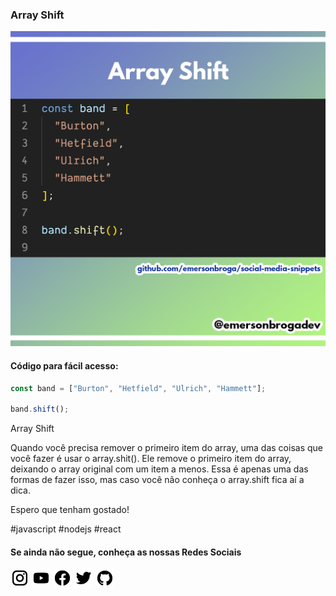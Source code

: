 ### Array Shift

![Array Shift ](https://github.com/emersonbroga/social-media-snippets/blob/master/content/2020-01-23/1080x1080-array-shift.png)

#### Código para fácil acesso:

```js
const band = ["Burton", "Hetfield", "Ulrich", "Hammett"];

band.shift();
```

Array Shift

Quando você precisa remover o primeiro item do array, uma das coisas que você fazer é usar o array.shit().
Ele remove o primeiro item do array, deixando o array original com um item a menos.
Essa é apenas uma das formas de fazer isso, mas caso você não conheça o array.shift fica aí a dica.

Espero que tenham gostado!

\#javascript \#nodejs \#react

#### Se ainda não segue, conheça as nossas Redes Sociais

[![instagram.com/emersonbrogadev](https://github.com/emersonbroga/social-media-snippets/blob/master/static/instagram.png?raw=true)](https://www.instagram.com/emersonbrogadev/)
[![youtube.com/c/emersonbrogadev](https://github.com/emersonbroga/social-media-snippets/blob/master/static/youtube.png?raw=true)](https://www.youtube.com/c/emersonbroga/)
[![facebook.com/emersonbrogadev](https://github.com/emersonbroga/social-media-snippets/blob/master/static/facebook.png?raw=true)](https://www.facebook.com/emersonbrogadev/)
[![twitter.com/emersonbrogadev](https://github.com/emersonbroga/social-media-snippets/blob/master/static/twitter.png?raw=true)](https://www.twitter.com/emersonbrogadev/)
[![github.com/emersonbroga](https://github.com/emersonbroga/social-media-snippets/blob/master/static/github.png?raw=true)](https://www.github.com/emersonbroga/)
